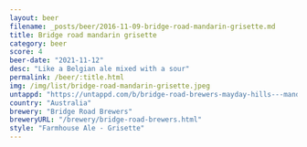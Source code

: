 ```yaml
---
layout: beer
filename: _posts/beer/2016-11-09-bridge-road-mandarin-grisette.md
title: Bridge road mandarin grisette
category: beer
score: 4
beer-date: "2021-11-12"
desc: "Like a Belgian ale mixed with a sour"
permalink: /beer/:title.html
img: /img/list/bridge-road-mandarin-grisette.jpeg
untappd: "https://untappd.com/b/bridge-road-brewers-mayday-hills---mandarin-grisette/3957024"
country: "Australia"
brewery: "Bridge Road Brewers"
breweryURL: "/brewery/bridge-road-brewers.html"
style: "Farmhouse Ale - Grisette"
---
```


